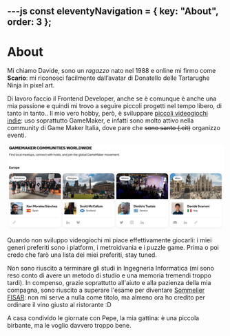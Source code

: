 ---js
const eleventyNavigation = {
	key: "About",
	order: 3
};
---

# About

Mi chiamo Davide, sono un _ragazzo_ nato nel 1988 e online mi firmo come **Scario**: mi riconosci facilmente dall’avatar di Donatello delle Tartarughe Ninja in pixel art.

Di lavoro faccio il Frontend Developer, anche se è comunque è anche una mia passione e quindi mi trovo a seguire piccoli progetti nel tempo libero, di tanto in tanto..
Il mio vero hobby, però, è sviluppare [piccoli videogiochi indie](https://scario88.itch.io): uso soprattutto GameMaker, e infatti sono molto attivo nella community di Game Maker Italia, dove pare che ~~sono santo (.cit)~~ organizzo eventi.

![Io nella pagina Communities di Game Maker - Ciao mamma sono famoso](../public/img/gamemaker-communities-worldwide.png)

Quando non sviluppo videogiochi mi piace effettivamente giocarli: i miei generi preferiti sono i platform, i metroidvania e i puzzle game. Prima o poi credo che farò una lista dei miei preferiti, stay tuned.

Non sono riuscito a terminare gli studi in Ingegneria Informatica (mi sono reso conto di avere un metodo di studio e una memoria tremendi troppo tardi).
In compenso, grazie soprattutto all'aiuto e alla pazienza della mia compagna, sono riuscito a superare l'esame per diventare [Sommelier FISAR](https://www.fisar.org): non mi serve a nulla come titolo, ma almeno ora ho credito per ordinare il vino giusto al ristorante :D

A casa condivido le giornate con Pepe, la mia gattina: è una piccola birbante, ma le voglio davvero troppo bene.
